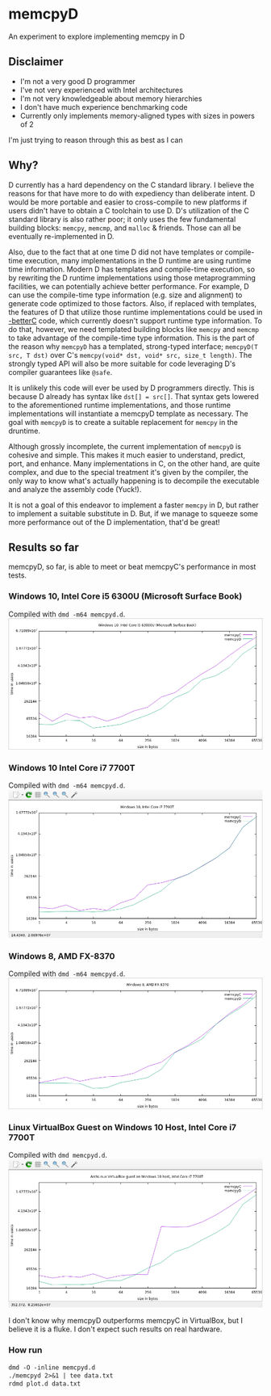 # memcpyD
An experiment to explore implementing memcpy in D

## Disclaimer
* I'm not a very good D programmer
* I've not very experienced with Intel architectures
* I'm not very knowledgeable about memory hierarchies
* I don't have much experience benchmarking code
* Currently only implements memory-aligned types with sizes in powers of 2

I'm just trying to reason through this as best as I can

## Why?
D currently has a hard dependency on the C standard library.  I believe the reasons for that have more to do with expediency than deliberate intent.  D would be more portable and easier to cross-compile to new platforms if users didn't have to obtain a C toolchain to use D.  D's utilization of the C standard library is also rather poor; it only uses the few fundamental building blocks: `memcpy`, `memcmp`, and `malloc` & friends.  Those can all be eventually re-implemented in D.

Also, due to the fact that at one time D did not have templates or compile-time execution, many implementations in the D runtime are using runtime time information.  Modern D has templates and compile-time execution, so by rewriting the D runtime implementations using those metaprogramming facilities, we can potentially achieve better performance.  For example, D can use the compile-time type information (e.g. size and alignment) to generate code optimized to those factors.  Also, if replaced with templates, the features of D that utilize those runtime implementations could be used in [-betterC](https://dlang.org/spec/betterc.html) code, which currently doesn't support runtime type information.  To do that, however, we need templated building blocks like `memcpy` and `memcmp` to take advantage of the compile-time type information.  This is the part of the reason why `memcpyD` has a templated, strong-typed interface; `memcpyD(T src, T dst)` over C's `memcpy(void* dst, void* src, size_t length)`.  The strongly typed API will also be more suitable for code leveraging D's compiler guarantees like `@safe`.

It is unlikely this code will ever be used by D programmers directly.  This is because D already has syntax like `dst[] = src[]`.  That syntax gets lowered to the aforementioned runtime implementations, and those runtime implementations will instantiate a memcpyD template as necessary.  The goal with `memcpyD` is to create a suitable replacement for `memcpy` in the druntime.

Although grossly incomplete, the current implementation of `memcpyD` is cohesive and simple.  This makes it much easier to understand, predict, port, and enhance.  Many implementations in C, on the other hand, are quite complex, and due to the special treatment it's given by the compiler, the only way to know what's actually happening is to decompile the executable and analyze the assembly code (Yuck!).

It is not a goal of this endeavor to implement a faster `memcpy` in D, but rather to implement a suitable substitute in D.  But, if we manage to squeeze some more performance out of the D implementation, that'd be great!

## Results so far

memcpyD, so far, is able to meet or beat memcpyC's performance in most tests.

### Windows 10, Intel Core i5 6300U (Microsoft Surface Book)
Compiled with `dmd -m64 memcpyd.d`.
![](https://raw.githubusercontent.com/JinShil/memcpyD/master/images/surfacebook.png)

### Windows 10 Intel Core i7 7700T
Compiled with `dmd -m64 memcpyd.d`.
![](https://raw.githubusercontent.com/JinShil/memcpyD/master/images/win10.png)

### Windows 8, AMD FX-8370
Compiled with `dmd -m64 memcpyd.d`.
![](https://raw.githubusercontent.com/JinShil/memcpyD/master/images/win8amd8370.png)


### Linux VirtualBox Guest on Windows 10 Host, Intel Core i7 7700T
Compiled with `dmd memcpyd.d`.
![](https://raw.githubusercontent.com/JinShil/memcpyD/master/images/linux.png)

I don't know why memcpyD outperforms memcpyC in VirtualBox, but I believe it is a fluke.  I don't expect such results on real hardware.


### How run

```
dmd -O -inline memcpyd.d 
./memcpyd 2>&1 | tee data.txt
rdmd plot.d data.txt
```